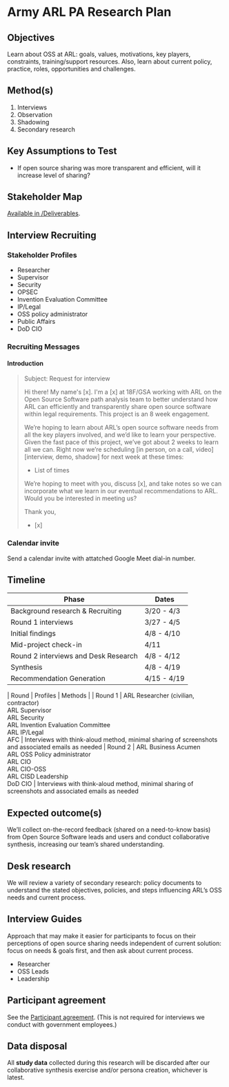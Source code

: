 # Army ARL PA Research Plan

## Objectives

Learn about OSS at ARL: goals, values, motivations, key players, constraints, training/support resources. Also, learn about current policy, practice, roles, opportunities and challenges.

## Method(s)

1. Interviews
2. Observation
3. Shadowing
4. Secondary research

## Key Assumptions to Test

- If open source sharing was more transparent and efficient, will it increase level of sharing?

## Stakeholder Map

[Available in /Deliverables](/Deliverables/ARL%20Stakeholder%20Map%20March%2029.pdf).

## Interview Recruiting

### Stakeholder Profiles

- Researcher
- Supervisor
- Security
- OPSEC
- Invention Evaluation Committee
- IP/Legal
- OSS policy administrator
- Public Affairs
- DoD CIO

### Recruiting Messages

#### Introduction

> Subject: Request for interview
>
> Hi there! My name's [x]. I'm a [x] at 18F/GSA working with ARL on the Open Source Software path analysis team to better understand how ARL can efficiently and transparently share open source software within legal requirements. This project is an 8 week engagement.
>
> We’re hoping to learn about ARL’s open source software needs from all the key players involved, and we’d like to learn your perspective. Given the fast pace of this project, we’ve got about 2 weeks to learn all we can. Right now we’re scheduling [in person, on a call, video] [interview, demo, shadow] for next week at these times:
>
> - List of times
>
> We’re hoping to meet with you, discuss [x], and take notes so we can incorporate what we learn in our eventual recommendations to ARL. Would you be interested in meeting us?
>
> Thank you,
> - [x]

### Calendar invite

Send a calendar invite with attatched Google Meet dial-in number.

## Timeline

| Phase | Dates |
|-------|-------|
| Background research & Recruiting | 3/20 - 4/3
| Round 1 interviews | 3/27 - 4/5
| Initial findings | 4/8 - 4/10
| Mid-project check-in | 4/11
| Round 2 interviews and Desk Research | 4/8 - 4/12
| Synthesis | 4/8 - 4/19
| Recommendation Generation | 4/15 - 4/19

| Round | Profiles | Methods |
| Round 1 | ARL Researcher (civilian, contractor)<br>ARL Supervisor<br>ARL Security<br>ARL Invention Evaluation Committee<br>ARL IP/Legal<br>AFC | Interviews with think-aloud method, minimal sharing of screenshots and associated emails as needed
| Round 2 | ARL Business Acumen<br>ARL OSS Policy administrator<br>ARL CIO<br>ARL CIO-OSS<br>ARL CISD Leadership<br>DoD CIO | Interviews with think-aloud method, minimal sharing of screenshots and associated emails as needed

## Expected outcome(s)

We’ll collect on-the-record feedback (shared on a need-to-know basis) from Open Source Software leads and users and conduct collaborative synthesis, increasing our team’s shared understanding.

## Desk research

We will review a variety of secondary research: policy documents to understand the stated objectives, policies, and steps influencing ARL’s OSS needs and current process.

## Interview Guides

Approach that may make it easier for participants to focus on their perceptions of open source sharing needs independent of current solution: focus on needs & goals first, and then ask about current process.

- Researcher
- OSS Leads
- Leadership

## Participant agreement

See the [Participant agreement](/Research/Participant%20agreement.md). (This is not required for interviews we conduct with government employees.)

## Data disposal

All **study data** collected during this research will be discarded after our collaborative synthesis exercise and/or persona creation, whichever is latest.
